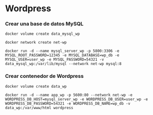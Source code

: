 # Wordpress

### Crear una base de datos MySQL

```
docker volume create data_mysql_wp

docker network create net-wp

docker run -d --name mysql_server_wp -p 5800:3306 -e MYSQL_ROOT_PASSWORD=12345 -e MYSQL_DATABASE=wp_db -e MYSQL_USER=user_wp -e MYSQL_PASSWORD=54321 -v data_mysql_wp:/var/lib/mysql --network net-wp mysql:8
```

### Crear contenedor de Wordpress

```
docker volume create data_wp

docker run -d --name app_wp -p 5600:80 --network net-wp -e WORDPRESS_DB_HOST=mysql_server_wp -e WORDPRESS_DB_USER=user_wp -e WORDPRESS_DB_PASSWORD=54321 -e WORDPRESS_DB_NAME=wp_db -v data_wp:/var/www/html wordpress
```
